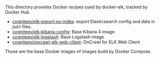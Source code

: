This directory provides Docker recipes used by docker-elk, tracked by Docker Hub.

* [cogniteev/elk-export-es-index](https://hub.docker.com/r/cogniteev/elk-export-es-index/): export Elasticsearch config and data in json files.
* [cogniteev/elk-kibana-config](https://hub.docker.com/r/cogniteev/elk-kibana-config/): Base Kibana 4 image
* [cogniteev/elk-logstash](https://hub.docker.com/r/cogniteev/elk-logstash/): Base Logstash image
* [cogniteev/oncrawl-elk-web-client](https://hub.docker.com/r/cogniteev/oncrawl-elk-web-client/): OnCrawl for ELK Web Client

Those are the base Docker images of images build by Docker Compose.
